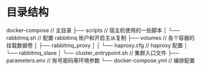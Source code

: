 # 目录结构

docker-compose                                      // 主目录
	  ├── scripts                                   // 宿主机使用的一些脚本
	  │       └── rabbitmq.sh                       // 配置 rabbitmq 账户和开启主从复制
	  ├── volumes                                   // 各个容器的挂载数据卷
	  │       ├── rabbitmq_proxy
	  │       │       └── haproxy.cfg               // haproxy 配置
	  │       └── rabbitmq_slave
	  │               └── cluster_entrypoint.sh     // 集群入口文件
	  ├── parameters.env                            // 账号密码等环境参数
	  └── docker-compose.yml                        // 编排配置
